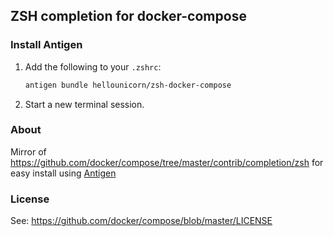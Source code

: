 ## ZSH completion for docker-compose

### Install Antigen

1. Add the following to your `.zshrc`:

    ```sh
    antigen bundle hellounicorn/zsh-docker-compose
    ```

2. Start a new terminal session.

### About

Mirror of https://github.com/docker/compose/tree/master/contrib/completion/zsh for easy install using [Antigen][1]

### License

See: https://github.com/docker/compose/blob/master/LICENSE


[1]: http://antigen.sharats.me/
